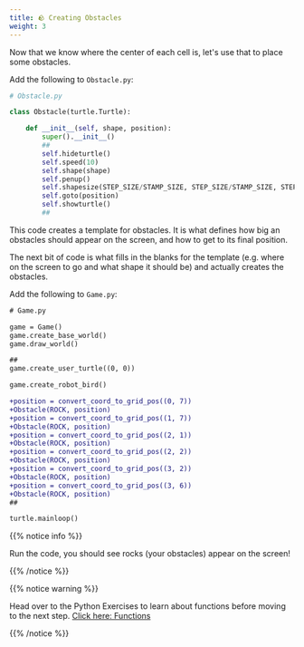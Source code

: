 ```yaml
---
title: 🪨 Creating Obstacles
weight: 3
---
```


Now that we know where the center of each cell is, let's use that to place some obstacles.

Add the following to `Obstacle.py`:

```python
# Obstacle.py

class Obstacle(turtle.Turtle):

    def __init__(self, shape, position):
        super().__init__()
        ##
        self.hideturtle()
        self.speed(10)
        self.shape(shape)
        self.penup()
        self.shapesize(STEP_SIZE/STAMP_SIZE, STEP_SIZE/STAMP_SIZE, STEP_SIZE/STAMP_SIZE)
        self.goto(position)
        self.showturtle()
        ##
```

This code creates a template for obstacles.
It is what defines how big an obstacles should appear on the screen, and how to get to its final position.

The next bit of code is what fills in the blanks for the template (e.g. where on the screen to go and what shape it should be) and actually creates the obstacles.

Add the following to `Game.py`:

```diff
# Game.py

game = Game()
game.create_base_world()
game.draw_world()

##
game.create_user_turtle((0, 0))

game.create_robot_bird()

+position = convert_coord_to_grid_pos((0, 7))
+Obstacle(ROCK, position)
+position = convert_coord_to_grid_pos((1, 7))
+Obstacle(ROCK, position)
+position = convert_coord_to_grid_pos((2, 1))
+Obstacle(ROCK, position)
+position = convert_coord_to_grid_pos((2, 2))
+Obstacle(ROCK, position)
+position = convert_coord_to_grid_pos((3, 2))
+Obstacle(ROCK, position)
+position = convert_coord_to_grid_pos((3, 6))
+Obstacle(ROCK, position)
##

turtle.mainloop()
```

{{% notice info %}}

Run the code, you should see rocks (your obstacles) appear on the screen!

{{% /notice %}}

{{% notice warning %}}

Head over to the Python Exercises to learn about functions before moving to the next step. [Click here: Functions](../../exercises/functions)

{{% /notice %}}

